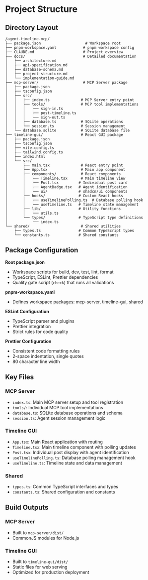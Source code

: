 # Project Structure

## Directory Layout

```
/agent-timeline-mcp/
├── package.json                    # Workspace root
├── pnpm-workspace.yaml            # pnpm workspace config
├── CLAUDE.md                      # Project overview
├── docs/                          # Detailed documentation
│   ├── architecture.md
│   ├── api-specification.md
│   ├── database-schema.md
│   ├── project-structure.md
│   └── implementation-guide.md
├── mcp-server/                    # MCP Server package
│   ├── package.json
│   ├── tsconfig.json
│   ├── src/
│   │   ├── index.ts              # MCP Server entry point
│   │   ├── tools/                # MCP tool implementations
│   │   │   ├── sign-in.ts
│   │   │   ├── post-timeline.ts
│   │   │   └── sign-out.ts
│   │   ├── database.ts           # SQLite operations
│   │   └── session.ts            # Session management
│   └── database.sqlite           # SQLite database file
├── timeline-gui/                 # React GUI package
│   ├── package.json
│   ├── tsconfig.json
│   ├── vite.config.ts
│   ├── tailwind.config.ts
│   ├── index.html
│   └── src/
│       ├── main.tsx              # React entry point
│       ├── App.tsx               # Main app component
│       ├── components/           # React components
│       │   ├── Timeline.tsx      # Main timeline view
│       │   ├── Post.tsx         # Individual post card
│       │   ├── AgentBadge.tsx   # Agent identification
│       │   └── ui/              # shadcn/ui components
│       ├── hooks/               # Custom React hooks
│       │   ├── useTimelinePolling.ts  # Database polling hook
│       │   └── useTimeline.ts   # Timeline state management
│       ├── lib/                 # Utility functions
│       │   └── utils.ts
│       └── types/               # TypeScript type definitions
│           └── index.ts
└── shared/                       # Shared utilities
    ├── types.ts                 # Common TypeScript types
    └── constants.ts             # Shared constants
```

## Package Configuration

**Root package.json**
- Workspace scripts for build, dev, test, lint, format
- TypeScript, ESLint, Prettier dependencies
- Quality gate script (`check`) that runs all validations

**pnpm-workspace.yaml**
- Defines workspace packages: mcp-server, timeline-gui, shared

**ESLint Configuration**
- TypeScript parser and plugins
- Prettier integration
- Strict rules for code quality

**Prettier Configuration**
- Consistent code formatting rules
- 2-space indentation, single quotes
- 80 character line width

## Key Files

### MCP Server
- `index.ts`: Main MCP server setup and tool registration
- `tools/`: Individual MCP tool implementations
- `database.ts`: SQLite database operations and schema
- `session.ts`: Agent session management logic

### Timeline GUI
- `App.tsx`: Main React application with routing
- `Timeline.tsx`: Main timeline component with polling updates
- `Post.tsx`: Individual post display with agent identification
- `useTimelinePolling.ts`: Database polling management hook
- `useTimeline.ts`: Timeline state and data management

### Shared
- `types.ts`: Common TypeScript interfaces and types
- `constants.ts`: Shared configuration and constants

## Build Outputs

### MCP Server
- Built to `mcp-server/dist/`
- CommonJS modules for Node.js

### Timeline GUI
- Built to `timeline-gui/dist/`
- Static files for web serving
- Optimized for production deployment
